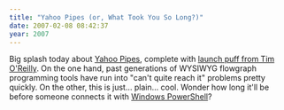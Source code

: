 ```yaml
---
title: "Yahoo Pipes (or, What Took You So Long?)"
date: 2007-02-08 08:42:37
year: 2007
---
```

Big splash today about <a href="http://radar.oreilly.com/archives/2007/02/yahoo_pipes_the.html">Yahoo Pipes</a>, complete with <a href="http://radar.oreilly.com/archives/2007/02/pipes_and_filte.html">launch puff from Tim O'Reilly</a>.  On the one hand, past generations of WYSIWYG flowgraph programming tools have run into "can't quite reach it" problems pretty quickly.  On the other, this is just… plain… cool.  Wonder how long it'll be before someone connects it with <a href="http://en.wikipedia.org/wiki/Windows_PowerShell">Windows PowerShell</a>?
